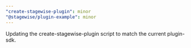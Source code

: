 ```yaml
---
"create-stagewise-plugin": minor
"@stagewise/plugin-example": minor
---
```


Updating the create-stagewise-plugin script to match the current plugin-sdk.
